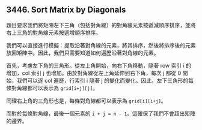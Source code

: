 ## 3446. Sort Matrix by Diagonals

題目要求我們將矩陣左下三角（包括對角線）的對角線元素按遞減順序排序，並將右上三角的對角線元素按遞增順序排序。

我們可以直接進行模擬：提取沿著對角線的元素，將其排序，然後將排序後的元素放回矩陣中。因此，我們只需要知道如何遍歷沿著對角線的元素。

首先，考慮左下角的三角形。從左上角開始，向右下角移動，隨著 row 索引 i 的增加，col 索引 j 也增加。由於對角線從左上角延伸到右下角，每次 j 都從 0 開始，我們可以逐 col 遍歷，行索引 i 隨著 j 的變化而變化。因此，左下三角形的每條對角線都可以表示為 `grid[i+j][j]`。

同理右上角的三角形也是，每條對角線都可以表示為 `grid[i][i+j]`。

而對於每條對角線，最後一個元素的 `i + j = n - 1`。這確保了我們不會超出矩陣的邊界。
